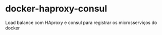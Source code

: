 # docker-haproxy-consul
Load balance com HAproxy e consul para registrar os microsserviços do docker
